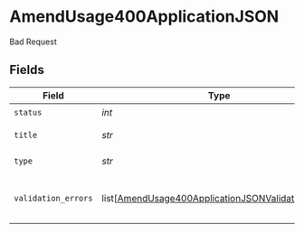 # AmendUsage400ApplicationJSON

Bad Request


## Fields

| Field                                                                                                                         | Type                                                                                                                          | Required                                                                                                                      | Description                                                                                                                   | Example                                                                                                                       |
| ----------------------------------------------------------------------------------------------------------------------------- | ----------------------------------------------------------------------------------------------------------------------------- | ----------------------------------------------------------------------------------------------------------------------------- | ----------------------------------------------------------------------------------------------------------------------------- | ----------------------------------------------------------------------------------------------------------------------------- |
| `status`                                                                                                                      | *int*                                                                                                                         | :heavy_check_mark:                                                                                                            | HTTP Code                                                                                                                     |                                                                                                                               |
| `title`                                                                                                                       | *str*                                                                                                                         | :heavy_check_mark:                                                                                                            | Error message                                                                                                                 |                                                                                                                               |
| `type`                                                                                                                        | *str*                                                                                                                         | :heavy_check_mark:                                                                                                            | N/A                                                                                                                           | "https://docs.billwithorb.com/reference/error-responses#400-request-validation-errors"                                        |
| `validation_errors`                                                                                                           | list[[AmendUsage400ApplicationJSONValidationErrors](../../models/operations/amendusage400applicationjsonvalidationerrors.md)] | :heavy_check_mark:                                                                                                            | Contains all failing validation events.                                                                                       |                                                                                                                               |